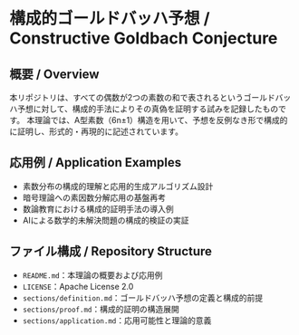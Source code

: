 # 構成的ゴールドバッハ予想 / Constructive Goldbach Conjecture

## 概要 / Overview
本リポジトリは、すべての偶数が2つの素数の和で表されるというゴールドバッハ予想に対して、構成的手法によりその真偽を証明する試みを記録したものです。
本理論では、A型素数（6n±1）構造を用いて、予想を反例なき形で構成的に証明し、形式的・再現的に記述されています。

## 応用例 / Application Examples
- 素数分布の構成的理解と応用的生成アルゴリズム設計
- 暗号理論への素因数分解応用の基盤再考
- 数論教育における構成的証明手法の導入例
- AIによる数学的未解決問題の構成的検証の実証

## ファイル構成 / Repository Structure
- `README.md`：本理論の概要および応用例
- `LICENSE`：Apache License 2.0
- `sections/definition.md`：ゴールドバッハ予想の定義と構成的前提
- `sections/proof.md`：構成的証明の構造展開
- `sections/application.md`：応用可能性と理論的意義
